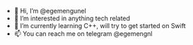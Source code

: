 - 👋 Hi, I’m @egemengunel
- 👀 I’m interested in anything tech related
- 🌱 I’m currently learning C++, will try to get started on Swift
- 📫 You can reach me on telegram @egemengnl
